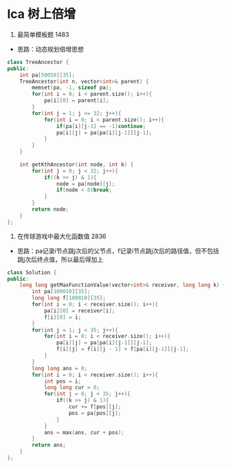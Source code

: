 <!--
 * @Author: zzzzztw
 * @Date: 2023-08-27 20:57:03
 * @LastEditors: Do not edit
 * @LastEditTime: 2023-08-27 21:05:50
 * @FilePath: /myLearning/算法/leetcode/lca相关,.md
-->
# lca 树上倍增

1. 最简单模板题 1483
* 思路：动态规划倍增思想
```cpp
class TreeAncestor {
public:
    int pa[50050][35];
    TreeAncestor(int n, vector<int>& parent) {
        memset(pa, -1, sizeof pa);
        for(int i = 0; i < parent.size(); i++){
            pa[i][0] = parent[i];
        }
        for(int j = 1; j <= 32; j++){
            for(int i = 0; i < parent.size(); i++){
                if(pa[i][j-1] == -1)continue; 
                pa[i][j] = pa[pa[i][j-1]][j-1];
            }
        }
    }
    
    int getKthAncestor(int node, int k) {
        for(int j = 0; j < 32; j++){
            if((k >> j) & 1){
                node = pa[node][j];
                if(node < 0)break;
            }
        }
        return node;
    }
};


```

1. 在传球游戏中最大化函数值 2836


* 思路：pa记录i节点跳j次后的父节点，f记录i节点跳j次后的路径值，但不包括跳j次后终点值，所以最后得加上
```cpp
class Solution {
public:
    long long getMaxFunctionValue(vector<int>& receiver, long long k) {
        int pa[100010][35];
        long long f[100010][35];
        for(int i = 0; i < receiver.size(); i++){
            pa[i][0] = receiver[i];
            f[i][0] = i;
        }
        for(int j = 1; j < 35; j++){
            for(int i = 0; i < receiver.size(); i++){
                pa[i][j] = pa[pa[i][j-1]][j-1];
                f[i][j] = f[i][j - 1] + f[pa[i][j-1]][j-1];
            }
        }
        long long ans = 0;
        for(int i = 0; i < receiver.size(); i++){
            int pos = i;
            long long cur = 0;
            for(int j = 0; j < 35; j++){
                if((k >> j) & 1){
                    cur += f[pos][j];
                    pos = pa[pos][j];
                }
            }
            ans = max(ans, cur + pos);
        }
        return ans;
    }
};

```